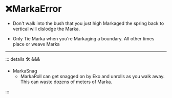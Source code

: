 # ❌<motor>MarkaError</motor>

- Don't walk into the bush that you just high Markaged the spring back to vertical will dislodge the Marka.

- Only Tie Marka when you're Markaging a boundary. All other times place or weave Marka

---

<!-- =================================================== -->
<!-- =================================================== -->
<!-- =================================================== -->
<!-- =================================================== -->
<!-- =================================================== -->
::: details 🛠 <dev>&&&</dev>

- MarkaSnag
    - MarkaRoll can get snagged on by Eko and unrolls as you walk away. This can waste dozens of meters of Marka.

:::
